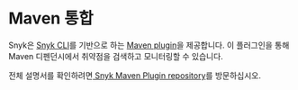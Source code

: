 # Maven 통합

Snyk은 [Snyk CLI](https://docs.snyk.io/snyk-cli/guides-for-our-cli/cli-reference)를 기반으로 하는  [Maven plugin](https://github.com/snyk/snyk-maven-plugin)을 제공합니다. 이 플러그인을 통해 Maven 디펜던시에서 취약점을 검색하고 모니터링할 수 있습니다.

전체 설명서를 확인하려면[ Snyk Maven Plugin repository](https://github.com/snyk/snyk-maven-plugin)를 방문하십시오.
